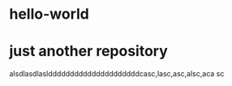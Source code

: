 # hello-world
just another repository
=========
alsdlasdlasldddddddddddddddddddddcasc,lasc,asc,alsc,aca
sc
